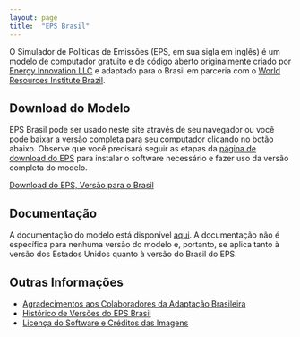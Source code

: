 ```yaml
---
layout: page
title:  "EPS Brasil"
---
```


O Simulador de Políticas de Emissões (EPS, em sua sigla em inglês) é um modelo de computador gratuito e de código aberto originalmente criado por [Energy Innovation LLC](https://energyinnovation.org/) e adaptado para o Brasil em parceria com o [World Resources Institute Brazil](http://wri.org/).

## Download do Modelo

EPS Brasil pode ser usado neste site através de seu navegador ou você pode baixar a versão completa para seu computador clicando no botão abaixo. Observe que você precisará seguir as etapas da [página de download do EPS](https://us.energypolicy.solutions/docs/download.html) para instalar o software necessário e fazer uso da versão completa do modelo.

<p><a href="https://github.com/Energy-Innovation/eps-brazil/archive/2.1.2.zip" class="btn">Download do EPS, Versão para o Brasil</a></p>

## Documentação

A documentação do modelo está disponível [aqui](https://us.energypolicy.solutions/docs/index.html).
A documentação não é específica para nenhuma versão do modelo e, portanto, se aplica tanto à versão dos Estados Unidos quanto à versão do Brasil do EPS.

## Outras Informações

* [Agradecimentos aos Colaboradores da Adaptação Brasileira](acknowledgement_pt.html)
* [Histórico de Versões do EPS Brasil](version-history_pt.html)
* [Licença do Software e Créditos das Imagens](software-license_pt.html)
